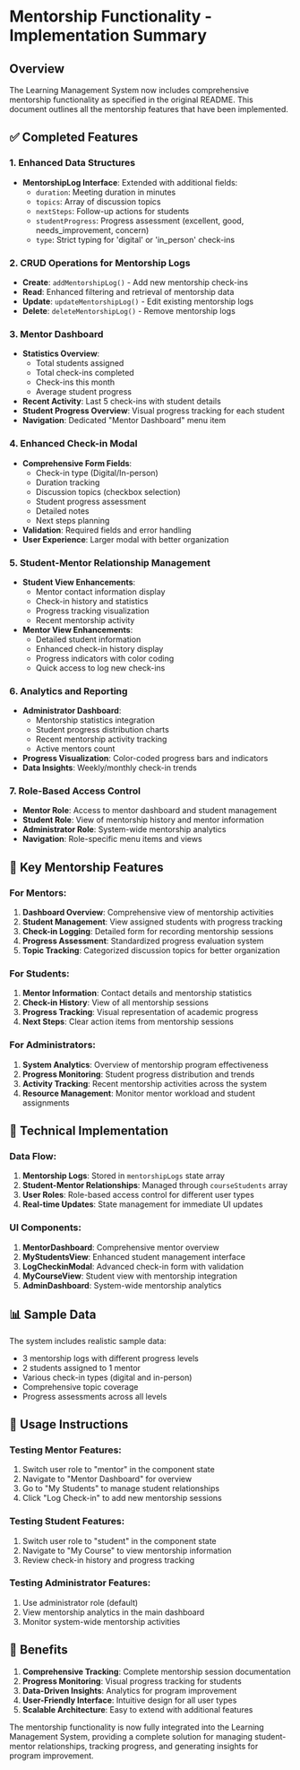 # Mentorship Functionality - Implementation Summary

## Overview
The Learning Management System now includes comprehensive mentorship functionality as specified in the original README. This document outlines all the mentorship features that have been implemented.

## ✅ Completed Features

### 1. Enhanced Data Structures
- **MentorshipLog Interface**: Extended with additional fields:
  - `duration`: Meeting duration in minutes
  - `topics`: Array of discussion topics
  - `nextSteps`: Follow-up actions for students
  - `studentProgress`: Progress assessment (excellent, good, needs_improvement, concern)
  - `type`: Strict typing for 'digital' or 'in_person' check-ins

### 2. CRUD Operations for Mentorship Logs
- **Create**: `addMentorshipLog()` - Add new mentorship check-ins
- **Read**: Enhanced filtering and retrieval of mentorship data
- **Update**: `updateMentorshipLog()` - Edit existing mentorship logs
- **Delete**: `deleteMentorshipLog()` - Remove mentorship logs

### 3. Mentor Dashboard
- **Statistics Overview**: 
  - Total students assigned
  - Total check-ins completed
  - Check-ins this month
  - Average student progress
- **Recent Activity**: Last 5 check-ins with student details
- **Student Progress Overview**: Visual progress tracking for each student
- **Navigation**: Dedicated "Mentor Dashboard" menu item

### 4. Enhanced Check-in Modal
- **Comprehensive Form Fields**:
  - Check-in type (Digital/In-person)
  - Duration tracking
  - Discussion topics (checkbox selection)
  - Student progress assessment
  - Detailed notes
  - Next steps planning
- **Validation**: Required fields and error handling
- **User Experience**: Larger modal with better organization

### 5. Student-Mentor Relationship Management
- **Student View Enhancements**:
  - Mentor contact information display
  - Check-in history and statistics
  - Progress tracking visualization
  - Recent mentorship activity
- **Mentor View Enhancements**:
  - Detailed student information
  - Enhanced check-in history display
  - Progress indicators with color coding
  - Quick access to log new check-ins

### 6. Analytics and Reporting
- **Administrator Dashboard**:
  - Mentorship statistics integration
  - Student progress distribution charts
  - Recent mentorship activity tracking
  - Active mentors count
- **Progress Visualization**: Color-coded progress bars and indicators
- **Data Insights**: Weekly/monthly check-in trends

### 7. Role-Based Access Control
- **Mentor Role**: Access to mentor dashboard and student management
- **Student Role**: View of mentorship history and mentor information
- **Administrator Role**: System-wide mentorship analytics
- **Navigation**: Role-specific menu items and views

## 🎯 Key Mentorship Features

### For Mentors:
1. **Dashboard Overview**: Comprehensive view of mentorship activities
2. **Student Management**: View assigned students with progress tracking
3. **Check-in Logging**: Detailed form for recording mentorship sessions
4. **Progress Assessment**: Standardized progress evaluation system
5. **Topic Tracking**: Categorized discussion topics for better organization

### For Students:
1. **Mentor Information**: Contact details and mentorship statistics
2. **Check-in History**: View of all mentorship sessions
3. **Progress Tracking**: Visual representation of academic progress
4. **Next Steps**: Clear action items from mentorship sessions

### For Administrators:
1. **System Analytics**: Overview of mentorship program effectiveness
2. **Progress Monitoring**: Student progress distribution and trends
3. **Activity Tracking**: Recent mentorship activities across the system
4. **Resource Management**: Monitor mentor workload and student assignments

## 🔧 Technical Implementation

### Data Flow:
1. **Mentorship Logs**: Stored in `mentorshipLogs` state array
2. **Student-Mentor Relationships**: Managed through `courseStudents` array
3. **User Roles**: Role-based access control for different user types
4. **Real-time Updates**: State management for immediate UI updates

### UI Components:
1. **MentorDashboard**: Comprehensive mentor overview
2. **MyStudentsView**: Enhanced student management interface
3. **LogCheckinModal**: Advanced check-in form with validation
4. **MyCourseView**: Student view with mentorship integration
5. **AdminDashboard**: System-wide mentorship analytics

## 📊 Sample Data
The system includes realistic sample data:
- 3 mentorship logs with different progress levels
- 2 students assigned to 1 mentor
- Various check-in types (digital and in-person)
- Comprehensive topic coverage
- Progress assessments across all levels

## 🚀 Usage Instructions

### Testing Mentor Features:
1. Switch user role to "mentor" in the component state
2. Navigate to "Mentor Dashboard" for overview
3. Go to "My Students" to manage student relationships
4. Click "Log Check-in" to add new mentorship sessions

### Testing Student Features:
1. Switch user role to "student" in the component state
2. Navigate to "My Course" to view mentorship information
3. Review check-in history and progress tracking

### Testing Administrator Features:
1. Use administrator role (default)
2. View mentorship analytics in the main dashboard
3. Monitor system-wide mentorship activities

## 🎉 Benefits

1. **Comprehensive Tracking**: Complete mentorship session documentation
2. **Progress Monitoring**: Visual progress tracking for students
3. **Data-Driven Insights**: Analytics for program improvement
4. **User-Friendly Interface**: Intuitive design for all user types
5. **Scalable Architecture**: Easy to extend with additional features

The mentorship functionality is now fully integrated into the Learning Management System, providing a complete solution for managing student-mentor relationships, tracking progress, and generating insights for program improvement.
